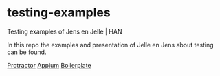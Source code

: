 # testing-examples
Testing examples of Jens en Jelle | HAN

In this repo the examples and presentation of Jelle en Jens about testing can be found. 

[Protractor](http://www.protractortest.org/)
[Appium](http://appium.io)
[Boilerplate](https://github.com/webdriverio/appium-boilerplate/)
